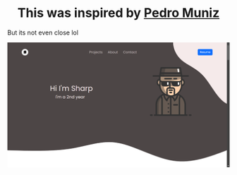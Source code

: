 <h1 align="center">This was inspired by <a href="https://salesp07.github.io/">Pedro Muniz</a></h1>

<p> But its not even close lol</p>

<img src="/image.png"></img>